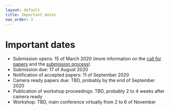 ```yaml
---
layout: default
title: Important dates
nav_order: 3
---
```


# Important dates
* Submission opens: 15 of March 2020 (more information on the [call for papers](./cfp) and the [submission process](./submission))
* Submission due: 17 of August 2020
* Notification of accepted papers: 11 of September 2020
* Camera ready papers due: TBD, probably by the end of September 2020
* Publication of workshop proceedings: TBD, probably 2 to 4 weeks after camera ready
* Workshop: TBD, main conference virtually from 2 to 6 of November